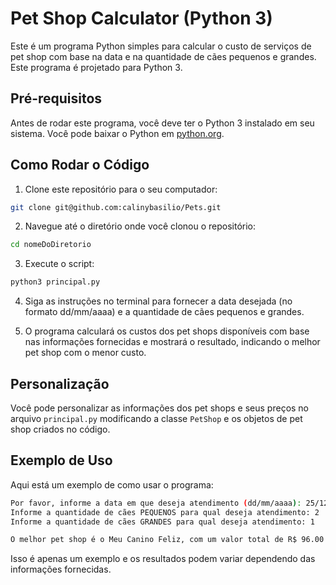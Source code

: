# Pet Shop Calculator (Python 3)

Este é um programa Python simples para calcular o custo de serviços de pet shop com base na data e na quantidade de cães pequenos e grandes. Este programa é projetado para Python 3.

## Pré-requisitos

Antes de rodar este programa, você deve ter o Python 3 instalado em seu sistema. Você pode baixar o Python em [python.org](https://www.python.org/downloads/).

## Como Rodar o Código

1. Clone este repositório para o seu computador:

```bash
git clone git@github.com:calinybasilio/Pets.git
```
2. Navegue até o diretório onde você clonou o repositório:
```bash
cd nomeDoDiretorio
```
3. Execute o script:
   
```bash
python3 principal.py
```

4. Siga as instruções no terminal para fornecer a data desejada (no formato dd/mm/aaaa) e a quantidade de cães pequenos e grandes.

5. O programa calculará os custos dos pet shops disponíveis com base nas informações fornecidas e mostrará o resultado, indicando o melhor pet shop com o menor custo.

## Personalização
Você pode personalizar as informações dos pet shops e seus preços no arquivo ```principal.py``` modificando a classe ```PetShop``` e os objetos de pet shop criados no código.

## Exemplo de Uso
Aqui está um exemplo de como usar o programa:

```bash
Por favor, informe a data em que deseja atendimento (dd/mm/aaaa): 25/12/2023
Informe a quantidade de cães PEQUENOS para qual deseja atendimento: 2
Informe a quantidade de cães GRANDES para qual deseja atendimento: 1

O melhor pet shop é o Meu Canino Feliz, com um valor total de R$ 96.00.
```

Isso é apenas um exemplo e os resultados podem variar dependendo das informações fornecidas.
